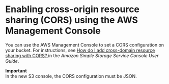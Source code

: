 # Enabling cross\-origin resource sharing \(CORS\) using the AWS Management Console<a name="ManageCorsUsingConsole"></a>

You can use the AWS Management Console to set a CORS configuration on your bucket\. For instructions, see [How do I add cross\-domain resource sharing with CORS? ](https://docs.aws.amazon.com/AmazonS3/latest/user-guide/add-cors-configuration.html) in the *Amazon Simple Storage Service Console User Guide*\. 

**Important**  
In the new S3 console, the CORS configuration must be JSON\. 